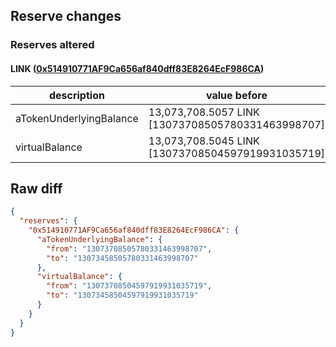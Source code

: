 ## Reserve changes

### Reserves altered

#### LINK ([0x514910771AF9Ca656af840dff83E8264EcF986CA](https://etherscan.io/address/0x514910771AF9Ca656af840dff83E8264EcF986CA))

| description | value before | value after |
| --- | --- | --- |
| aTokenUnderlyingBalance | 13,073,708.5057 LINK [13073708505780331463998707] | 13,073,458.5057 LINK [13073458505780331463998707] |
| virtualBalance | 13,073,708.5045 LINK [13073708504597919931035719] | 13,073,458.5045 LINK [13073458504597919931035719] |


## Raw diff

```json
{
  "reserves": {
    "0x514910771AF9Ca656af840dff83E8264EcF986CA": {
      "aTokenUnderlyingBalance": {
        "from": "13073708505780331463998707",
        "to": "13073458505780331463998707"
      },
      "virtualBalance": {
        "from": "13073708504597919931035719",
        "to": "13073458504597919931035719"
      }
    }
  }
}
```